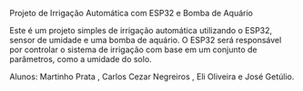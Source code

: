 Projeto de Irrigação Automática com ESP32 e Bomba de Aquário

Este é um projeto simples de irrigação automática utilizando o ESP32, sensor de umidade e uma bomba de aquário. 
O ESP32 será responsável por controlar o sistema de irrigação com base em um conjunto de parâmetros, como a umidade do solo.

Alunos: Martinho Prata , Carlos Cezar Negreiros , Eli Oliveira e José Getúlio.